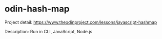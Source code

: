 # odin-hash-map
Project detail: https://www.theodinproject.com/lessons/javascript-hashmap

Description: Run in CLI, JavaScript, Node.js